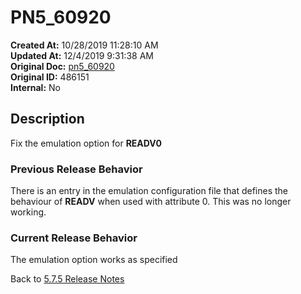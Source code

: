 # PN5_60920

**Created At:** 10/28/2019 11:28:10 AM  
**Updated At:** 12/4/2019 9:31:38 AM  
**Original Doc:** [pn5_60920](https://docs.jbase.com/79141-5-7-5-release-notes/pn5_60920)  
**Original ID:** 486151  
**Internal:** No  

## Description

Fix the emulation option for **READV0**

### Previous Release Behavior

There is an entry in the emulation configuration file that defines the behaviour of **READV** when used with attribute 0. This was no longer working.

### Current Release Behavior

The emulation option works as specified

Back to [5.7.5 Release Notes](./../README.md)
